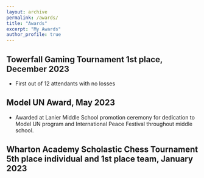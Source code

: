 ```yaml
---
layout: archive
permalink: /awards/
title: "Awards"
excerpt: "My Awards"
author_profile: true 
---
```

## Towerfall Gaming Tournament 1st place, December 2023 
- First out of 12 attendants with no losses 

## Model UN Award, May 2023
- Awarded at Lanier Middle School promotion ceremony for dedication to Model UN program and International Peace Festival throughout middle school.

## Wharton Academy Scholastic Chess Tournament 5th place individual and 1st place team, January 2023
